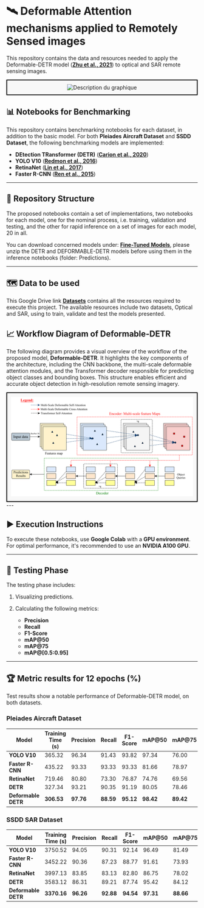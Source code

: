 # 🛰 Deformable Attention mechanisms applied to Remotely Sensed images

This repository contains the data and resources needed to apply the Deformable-DETR model (**[Zhu et al., 2021](https://arxiv.org/abs/2010.04159)**) to optical and SAR remote sensing images.

<div align="center" style="border: 2px solid black; padding: 10px; background-color: #f8f8f8;">
    <img src="assets/GITHUB_COVER.PNG" alt="Description du graphique" width="650">
</div>

## 📊 Notebooks for Benchmarking 

This repository contains benchmarking notebooks for each dataset, in addition to the basic model. For both **Pleiades Aircraft Dataset** and **SSDD Dataset**, the following benchmarking models are implemented:

- **DEtection TRansformer (DETR)** (**[Carion et al., 2020](https://link.springer.com/chapter/10.1007/978-3-030-58452-8_13)**)
- **YOLO V10** (**[Redmon et al., 2016](https://proceedings.neurips.cc/paper_files/paper/2024/hash/c34ddd05eb089991f06f3c5dc36836e0-Abstract-Conference.html)**)
- **RetinaNet** (**[Lin et al., 2017](https://openaccess.thecvf.com/content_iccv_2017/html/Lin_Focal_Loss_for_ICCV_2017_paper.html)**)
- **Faster R-CNN** (**[Ren et al., 2015](https://proceedings.neurips.cc/paper/2015/hash/14bfa6bb14875e45bba028a21ed38046-Abstract.html)**)
  
---
## 📁 Repository Structure

The proposed notebooks contain a set of implementations, two notebooks for each model, one for the nominal process, i.e. training, validation and testing, and the other for rapid inference on a set of images for each model, 20 in all.

You can download concerned models under: **[Fine-Tuned Models](https://drive.google.com/drive/u/1/folders/1xf-vNriat8YUJQGu-fedciORcqXCzzW6?usp=sharing)**, please unzip the DETR and DEFORMABLE-DETR models before using them in the inference notebooks (folder: Predictions).

---
## 🗺️ Data to be used

This Google Drive link **[Datasets](https://drive.google.com/drive/folders/1-8UDTKH-A7PerjXUXKDAXtTWKYRdj7IS?usp=sharing)** contains all the resources required to execute this project. The available resources include two datasets, Optical and SAR, using to train, validate and test the models presented.

## 📈 Workflow Diagram of Deformable-DETR

The following diagram provides a visual overview of the workflow of the proposed model, **Deformable-DETR**. It highlights the key components of the architecture, including the CNN backbone, the multi-scale deformable attention modules, and the Transformer decoder responsible for predicting object classes and bounding boxes. This structure enables efficient and accurate object detection in high-resolution remote sensing imagery.
<div align="center" style="border: 2px solid black; padding: 10px; background-color: #f8f8f8;">
    <img src="assets/Deformable-DETR.png" alt="Workflow-DEFORMABLE-DETR" width="650">
</div>
---

## ▶️ Execution Instructions

To execute these notebooks, use **Google Colab** with a **GPU environment**. For optimal performance, it's recommended to use an **NVIDIA A100 GPU**.

---

## 🧪 Testing Phase 

The testing phase includes:
1. Visualizing predictions.
2. Calculating the following metrics:
   
   - **Precision**
   - **Recall**
   - **F1-Score**
   - **mAP@50**
   - **mAP@75**
   - **mAP@[0.5:0.95]**

---

## 🏆 Metric results for 12 epochs (%)

Test results show a notable performance of Deformable-DETR model, on both datasets.

### **Pleiades Aircraft Dataset**

| Model             | Training Time (s) | Precision | Recall | F1-Score | mAP@50 | mAP@75 | mAP@[0.5:0.95] |
|------------------|-------------------|-----------|--------|----------|--------|--------|----------------|
| **YOLO V10**      | 365.32            | 96.34     | 91.43  | 93.82    | 97.34  | 76.00  | 65.36          |
| **Faster R-CNN**  | 435.22            | 93.33     | 93.33  | 93.33    | 81.66  | 78.97  | 73.77          |
| **RetinaNet**     | 719.46            | 80.80     | 73.30  | 76.87    | 74.76  | 69.56  | 55.80          |
| **DETR**          | 327.34            | 93.21     | 90.35  | 91.19    | 80.05  | 78.46  | 73.44          |
| **Deformable DETR** | **306.53**       | **97.76** | **88.59** | **95.12** | **98.42** | **89.42** | **76.75** |



### **SSDD SAR Dataset**

| Model             | Training Time (s) | Precision | Recall | F1-Score | mAP@50 | mAP@75 | mAP@[0.5:0.95] |
|------------------|-------------------|-----------|--------|----------|--------|--------|----------------|
| **YOLO V10**      | 3750.52           | 94.05     | 90.31  | 92.14    | 96.49  | 81.49  | 75.86          |
| **Faster R-CNN**  | 3452.22           | 90.36     | 87.23  | 88.77    | 91.61  | 73.93  | 62.53          |
| **RetinaNet**     | 3997.13           | 83.85     | 83.13  | 82.80    | 86.75  | 78.02  | 64.54          |
| **DETR**          | 3583.12           | 86.31     | 89.21  | 87.74    | 95.42  | 84.12  | 75.86          |
| **Deformable DETR** | **3370.16**       | **96.26** | **92.88** | **94.54** | **97.31** | **88.66** | **76.14** |

